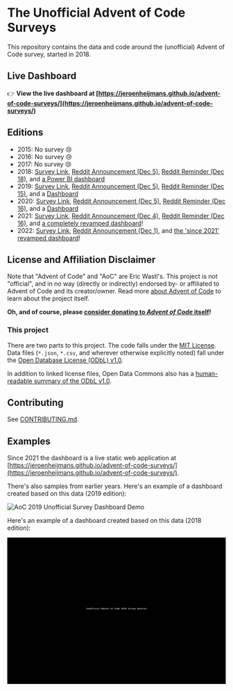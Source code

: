 # The Unofficial Advent of Code Surveys

This repository contains the data and code around the (unofficial) Advent of Code survey, started in 2018.

## Live Dashboard

👉 **View the live dashboard at [https://jeroenheijmans.github.io/advent-of-code-surveys/](https://jeroenheijmans.github.io/advent-of-code-surveys/)**

## Editions

- 2015: No survey 😢
- 2016: No survey 😢
- 2017: No survey 😢
- 2018: [Survey Link](https://goo.gl/forms/9c8EvwY470vmIcO92), [Reddit Announcement (Dec 5)](https://www.reddit.com/r/adventofcode/comments/a3fknt/unofficial_aoc_2018_participant_survey/), [Reddit Reminder (Dec 18)](https://www.reddit.com/r/adventofcode/comments/a7abpp/reminder_unofficial_advent_of_code_survey_closes/), and [a Power BI dashboard](https://app.powerbi.com/view?r=eyJrIjoiYzRhODNlMWEtMWU4YS00MmE2LWIwNmMtYjg0MzMxMzlhMjEyIiwidCI6IjQwOTEzYjA4LTQyZTYtNGMxOS05Y2FiLTRmOWZlM2U0YzJmZCIsImMiOjl9)
- 2019: [Survey Link](https://forms.gle/bzGHWpBEHFgREqj18), [Reddit Announcement (Dec 5)](https://www.reddit.com/r/adventofcode/comments/e6m6tj/unofficial_aoc_2019_participant_survey/), [Reddit Reminder (Dec 15)](https://www.reddit.com/r/adventofcode/comments/eb0nfx/reminder_unofficial_advent_of_code_survey_2019/), and a [Dashboard](https://app.powerbi.com/view?r=eyJrIjoiMzk1YjhmNTUtYWQ3Ny00MDE5LWE3ZDgtYzA5NTRjMGVhMWJhIiwidCI6IjQwOTEzYjA4LTQyZTYtNGMxOS05Y2FiLTRmOWZlM2U0YzJmZCIsImMiOjl9)
- 2020: [Survey Link](https://forms.gle/k8MrYd6LVV7Sigpp6), [Reddit Announcement (Dec 5)](https://www.reddit.com/r/adventofcode/comments/k76nux/unofficial_aoc_2020_participant_survey/), [Reddit Reminder (Dec 16)](https://www.reddit.com/r/adventofcode/comments/kek9sg/reminder_unofficial_advent_of_code_survey_2020/), and a [Dashboard](https://app.powerbi.com/view?r=eyJrIjoiZTQ3OTlmNDgtYmZlMS00ZTJmLTkwYTgtMWQyMTkxNWI5NGM1IiwidCI6IjQwOTEzYjA4LTQyZTYtNGMxOS05Y2FiLTRmOWZlM2U0YzJmZCIsImMiOjl9)
- 2021: [Survey Link](https://forms.gle/pucYXedo1JYmWe8PA), [Reddit Announcement (Dec 4)](https://www.reddit.com/r/adventofcode/comments/r8xopu/unofficial_aoc_2021_participant_survey/), [Reddit Reminder (Dec 16)](https://www.reddit.com/r/adventofcode/comments/rhy5f4/reminder_unofficial_advent_of_code_survey_2021/), and [a completely revamped dashboard](https://jeroenheijmans.github.io/advent-of-code-surveys/)!
- 2022: [Survey Link](https://forms.gle/sjNJExW9kRB14dFZ8), [Reddit Announcement (Dec 1)](https://www.reddit.com/r/adventofcode/comments/z9eoer/unofficial_aoc_2022_participant_survey/), and [the 'since 2021' revamped dashboard](https://jeroenheijmans.github.io/advent-of-code-surveys/)!

## License and Affiliation Disclaimer

Note that "Advent of Code" and "AoC" are Eric Wastl's.
This project is not "official", and in no way (directly or indirectly) endorsed by- or affiliated to Advent of Code and its creator/owner.
Read more [about Advent of Code](https://adventofcode.com/2020/about) to learn about the project itself.

**Oh, and of course, please [consider donating to _Advent of Code_ itself](https://adventofcode.com/2020/support)!**

### This project

There are two parts to this project.
The code falls under the [MIT License](LICENSE_MIT.txt).
Data files (`*.json`, `*.csv`, and wherever otherwise explicitly noted) fall under the [Open Database License (ODbL) v1.0](LICENSE_ODBL.txt).

In addition to linked license files, Open Data Commons also has a [human-readable summary of the ODbL v1.0](https://opendatacommons.org/licenses/odbl/summary/index.html).

## Contributing

See [CONTRIBUTING.md](CONTRIBUTING.md).

## Examples

Since 2021 the dashboard is a live static web application at [https://jeroenheijmans.github.io/advent-of-code-surveys/](https://jeroenheijmans.github.io/advent-of-code-surveys/).

There's also samples from earlier years.
Here's an example of a dashboard created based on this data (2019 edition):

![AoC 2019 Unofficial Survey Dashboard Demo](2019/aoc-2019-unofficial-survey-demo.gif)

Here's an example of a dashboard created based on this data (2018 edition):

![AoC 2018 Unofficial Survey Dashboard Demo](2018/aoc-2018-unofficial-survey-demo.gif)
